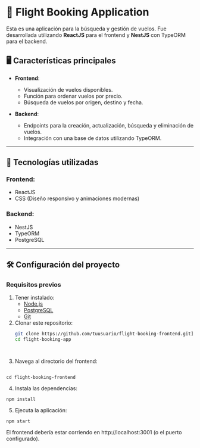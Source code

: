 # 🛫 Flight Booking Application

Esta es una aplicación para la búsqueda y gestión de vuelos. Fue desarrollada utilizando **ReactJS** para el frontend y **NestJS** con TypeORM para el backend.

## 🖥️ **Características principales**

- **Frontend**:
  - Visualización de vuelos disponibles.
  - Función para ordenar vuelos por precio.
  - Búsqueda de vuelos por origen, destino y fecha.

- **Backend**:
  - Endpoints para la creación, actualización, búsqueda y eliminación de vuelos.
  - Integración con una base de datos utilizando TypeORM.

---

## 🚀 **Tecnologías utilizadas**

### **Frontend**:
- ReactJS
- CSS (Diseño responsivo y animaciones modernas)

### **Backend**:
- NestJS
- TypeORM
- PostgreSQL

---

## 🛠️ **Configuración del proyecto**

### **Requisitos previos**
1. Tener instalado:
   - [Node.js](https://nodejs.org/)
   - [PostgreSQL](https://www.postgresql.org/)
   - [Git](https://git-scm.com/)
2. Clonar este repositorio:
   ```bash
   git clone https://github.com/tuusuario/flight-booking-frontend.git](https://github.com/estefaniarizzo/Flight-Booking-Application.git
   cd flight-booking-app




3. Navega al directorio del frontend:

```

cd flight-booking-frontend
```

4. Instala las dependencias:
```
npm install
```

5. Ejecuta la aplicación:
```
npm start
```
El frontend debería estar corriendo en http://localhost:3001 (o el puerto configurado).
